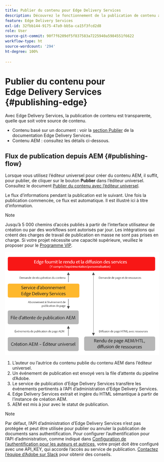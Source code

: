 ```yaml
---
title: Publier du contenu pour Edge Delivery Services
description: Découvrez le fonctionnement de la publication de contenu avec Edge Delivery Services et comment publier du contenu AEM avec Edge Delivery Services.
feature: Edge Delivery Services
exl-id: 32fbb144-9175-47a9-bb5a-ca15f3fcd2d8
role: User
source-git-commit: 90f7f6209df5f837583a7225940a5984551f6622
workflow-type: ht
source-wordcount: '294'
ht-degree: 100%

---
```



# Publier du contenu pour Edge Delivery Services {#publishing-edge}

Avec Edge Delivery Services, la publication de contenu est transparente, quelle que soit votre source de contenu.

* Contenu basé sur un document : voir la [section Publier](/help/edge/docs/authoring.md) de la documentation Edge Delivery Services.
* Contenu AEM : consultez les détails ci-dessous.

## Flux de publication depuis AEM {#publishing-flow}

Lorsque vous utilisez l’éditeur universel pour créer du contenu AEM, il suffit, pour publier, de cliquer sur le bouton **Publier** dans l’éditeur universel. Consultez le document [Publier du contenu avec l’éditeur universel](/help/sites-cloud/authoring/universal-editor/publishing.md).

Le flux d’informations pendant la publication est le suivant. Une fois la publication commencée, ce flux est automatique. Il est illustré ici à titre d’information.

>[!NOTE]
>
>Jusqu’à 5 000 chemins d’accès publiés à partir de l’interface utilisateur de création ou par des workflows sont autorisés par jour. Les intégrations qui créent des charges de travail de publication en masse ne sont pas prises en charge. Si votre projet nécessite une capacité supérieure, veuillez le proposer pour le [Programme VIP](https://www.aem.live/vip/intake).

![Flux d’informations lors de la publication d’AEM vers Edge Delivery Services](assets/publishing-flow.png)

1. L’auteur ou l’autrice du contenu publie du contenu AEM dans l’éditeur universel.
1. Un événement de publication est envoyé vers la file d’attente du pipeline d’Adobe.
1. Le service de publication d’Edge Delivery Services transfère les événements pertinents à l’API d’administration d’Edge Delivery Services.
1. Edge Delivery Services extrait et ingère du HTML sémantique à partir de l’instance de création AEM.
1. AEM est mis à jour avec le statut de publication.

>[!NOTE]
>
>Par défaut, l’API d’administration d’Edge Delivery Services n’est pas protégée et peut être utilisée pour publier ou annuler la publication de documents sans authentification. Pour configurer l’authentification pour l’API d’administration, comme indiqué dans [Configuration de l’authentification pour les auteurs et autrices](https://www.aem.live/docs/authentication-setup-authoring), votre projet doit être configuré avec une API_KEY, qui accorde l’accès au service de publication. [Contactez l’équipe d’Adobe sur Slack](/help/edge/docs/slack.md) pour obtenir des conseils.

